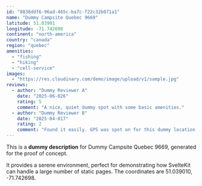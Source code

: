 ```yaml
---
id: "8038ddf6-96ad-465c-ba7c-f22c32b071a1"
name: "Dummy Campsite Quebec 9669"
latitude: 51.03901
longitude: -71.742698
continent: "north-america"
country: "canada"
region: "quebec"
amenities:
  - "fishing"
  - "hiking"
  - "cell-service"
images:
  - "https://res.cloudinary.com/demo/image/upload/v1/sample.jpg"
reviews:
  - author: "Dummy Reviewer A"
    date: "2025-06-026"
    rating: 5
    comment: "A nice, quiet dummy spot with some basic amenities."
  - author: "Dummy Reviewer B"
    date: "2025-04-017"
    rating: 2
    comment: "Found it easily. GPS was spot on for this dummy location."
---
```


This is a **dummy description** for Dummy Campsite Quebec 9669, generated for the proof of concept.

It provides a serene environment, perfect for demonstrating how SvelteKit can handle a large number of static pages. The coordinates are 51.039010, -71.742698.
